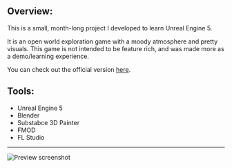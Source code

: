 ## Overview:
This is a small, month-long project I developed to learn Unreal Engine 5.

It is an open world exploration game with a moody atmosphere and pretty visuals. This game is not intended to be feature rich, and was made more as a demo/learning experience.

You can check out the official version [here](https://keggles.itch.io/runes-and-rain).

## Tools:
- Unreal Engine 5
- Blender
- Substabce 3D Painter
- FMOD
- FL Studio

---
![Preview screenshot](ScreenShot00000.png?raw=true)
